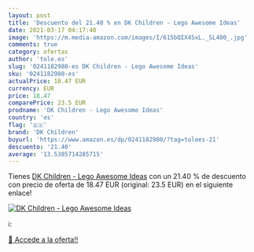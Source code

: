 ```yaml
---
layout: post
title: 'Descuento del 21.40 % en DK Children - Lego Awesome Ideas'
date: 2021-03-17 04:17:40
image: 'https://m.media-amazon.com/images/I/615bQIX45xL._SL400_.jpg'
comments: true
category: ofertas
author: 'tole.es'
slug: '0241182980-es DK Children - Lego Awesome Ideas'
sku: '0241182980-es'
actualPrice: 18.47 EUR
currency: EUR
price: 18.47
comparePrice: 23.5 EUR
prodname: 'DK Children - Lego Awesome Ideas'
country: 'es'
flag: '🇪🇸'
brand: 'DK Children'
buyurl: 'https://www.amazon.es/dp/0241182980/?tag=tolees-21'
descuento: '21.40'
average: '13.5385714285715'
---
```


Tienes [DK Children - Lego Awesome Ideas](https://www.amazon.es/dp/0241182980/?tag=tolees-21) con un 21.40 % de descuento con precio de oferta de 18.47 EUR (original: 23.5 EUR) en el siguiente enlace!

[![DK Children - Lego Awesome Ideas](https://m.media-amazon.com/images/I/615bQIX45xL._SL400_.jpg)](https://www.amazon.es/dp/0241182980/?tag=tolees-21)

ℹ️:


[🛒 Accede a la oferta!!](https://www.amazon.es/dp/0241182980/?tag=tolees-21)

